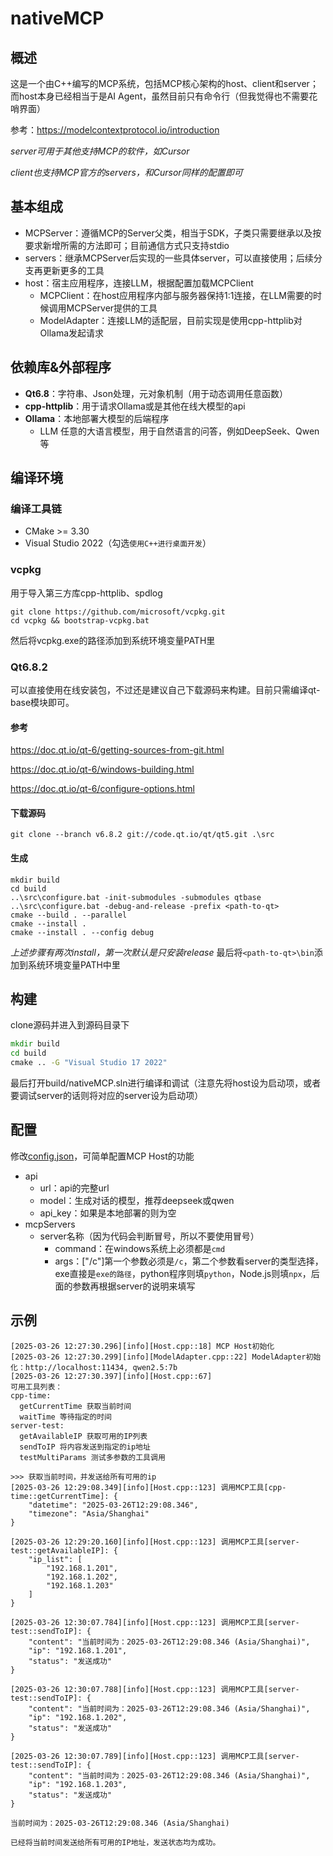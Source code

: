 # nativeMCP

## 概述
这是一个由C++编写的MCP系统，包括MCP核心架构的host、client和server；而host本身已经相当于是AI Agent，虽然目前只有命令行（但我觉得也不需要花哨界面）

参考：https://modelcontextprotocol.io/introduction

*server可用于其他支持MCP的软件，如Cursor*

*client也支持MCP官方的servers，和Cursor同样的配置即可*

## 基本组成
- MCPServer：遵循MCP的Server父类，相当于SDK，子类只需要继承以及按要求新增所需的方法即可；目前通信方式只支持stdio
- servers：继承MCPServer后实现的一些具体server，可以直接使用；后续分支再更新更多的工具
- host：宿主应用程序，连接LLM，根据配置加载MCPClient
	- MCPClient：在host应用程序内部与服务器保持1:1连接，在LLM需要的时候调用MCPServer提供的工具
	- ModelAdapter：连接LLM的适配层，目前实现是使用cpp-httplib对Ollama发起请求

## 依赖库&外部程序
- **Qt6.8**：字符串、Json处理，元对象机制（用于动态调用任意函数）
- **cpp-httplib**：用于请求Ollama或是其他在线大模型的api
- **Ollama**：本地部署大模型的后端程序
	- LLM 任意的大语言模型，用于自然语言的问答，例如DeepSeek、Qwen等

## 编译环境
### 编译工具链
- CMake >= 3.30
- Visual Studio 2022（勾选`使用C++进行桌面开发`）

### vcpkg
用于导入第三方库cpp-httplib、spdlog
```
git clone https://github.com/microsoft/vcpkg.git
cd vcpkg && bootstrap-vcpkg.bat
```
然后将vcpkg.exe的路径添加到系统环境变量PATH里

### Qt6.8.2
可以直接使用在线安装包，不过还是建议自己下载源码来构建。目前只需编译qt-base模块即可。

#### 参考
https://doc.qt.io/qt-6/getting-sources-from-git.html

https://doc.qt.io/qt-6/windows-building.html

https://doc.qt.io/qt-6/configure-options.html

#### 下载源码
`git clone --branch v6.8.2 git://code.qt.io/qt/qt5.git .\src`

#### 生成
```
mkdir build
cd build
..\src\configure.bat -init-submodules -submodules qtbase
..\src\configure.bat -debug-and-release -prefix <path-to-qt>
cmake --build . --parallel
cmake --install .
cmake --install . --config debug
```
*上述步骤有两次install，第一次默认是只安装release*
最后将`<path-to-qt>\bin`添加到系统环境变量PATH中里

## 构建
clone源码并进入到源码目录下
```cmd
mkdir build
cd build
cmake .. -G "Visual Studio 17 2022"
```

最后打开build/nativeMCP.sln进行编译和调试（注意先将host设为启动项，或者要调试server的话则将对应的server设为启动项）

## 配置
修改[config.json](./host/config.json)，可简单配置MCP Host的功能
- api
	- url：api的完整url
	- model：生成对话的模型，推荐deepseek或qwen
	- api_key：如果是本地部署的则为空
- mcpServers
	- server名称（因为代码会判断冒号，所以不要使用冒号）
		- command：在windows系统上必须都是`cmd`
		- args：["/c"]第一个参数必须是`/c`，第二个参数看server的类型选择，exe直接是`exe的路径`，python程序则填`python`，Node.js则填`npx`，后面的参数再根据server的说明来填写

## 示例
```text
[2025-03-26 12:27:30.296][info][Host.cpp::18] MCP Host初始化
[2025-03-26 12:27:30.299][info][ModelAdapter.cpp::22] ModelAdapter初始化：http://localhost:11434, qwen2.5:7b
[2025-03-26 12:27:30.397][info][Host.cpp::67]
可用工具列表：
cpp-time:
  getCurrentTime 获取当前时间
  waitTime 等待指定的时间
server-test:
  getAvailableIP 获取可用的IP列表
  sendToIP 将内容发送到指定的ip地址
  testMultiParams 测试多参数的工具调用

>>> 获取当前时间，并发送给所有可用的ip
[2025-03-26 12:29:08.349][info][Host.cpp::123] 调用MCP工具[cpp-time::getCurrentTime]: {
    "datetime": "2025-03-26T12:29:08.346",
    "timezone": "Asia/Shanghai"
}

[2025-03-26 12:29:20.160][info][Host.cpp::123] 调用MCP工具[server-test::getAvailableIP]: {
    "ip_list": [
        "192.168.1.201",
        "192.168.1.202",
        "192.168.1.203"
    ]
}

[2025-03-26 12:30:07.784][info][Host.cpp::123] 调用MCP工具[server-test::sendToIP]: {
    "content": "当前时间为：2025-03-26T12:29:08.346 (Asia/Shanghai)",
    "ip": "192.168.1.201",
    "status": "发送成功"
}

[2025-03-26 12:30:07.788][info][Host.cpp::123] 调用MCP工具[server-test::sendToIP]: {
    "content": "当前时间为：2025-03-26T12:29:08.346 (Asia/Shanghai)",
    "ip": "192.168.1.202",
    "status": "发送成功"
}

[2025-03-26 12:30:07.789][info][Host.cpp::123] 调用MCP工具[server-test::sendToIP]: {
    "content": "当前时间为：2025-03-26T12:29:08.346 (Asia/Shanghai)",
    "ip": "192.168.1.203",
    "status": "发送成功"
}

当前时间为：2025-03-26T12:29:08.346 (Asia/Shanghai)

已经将当前时间发送给所有可用的IP地址，发送状态均为成功。

```
